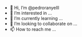 - 👋 Hi, I’m @pedroranyelll
- 👀 I’m interested in ...
- 🌱 I’m currently learning ...
- 💞️ I’m looking to collaborate on ...
- 📫 How to reach me ...

<!---
pedroranyelll/pedroranyelll is a ✨ special ✨ repository because its `README.md` (this file) appears on your GitHub profile.
You can click the Preview link to take a look at your changes.
--->
